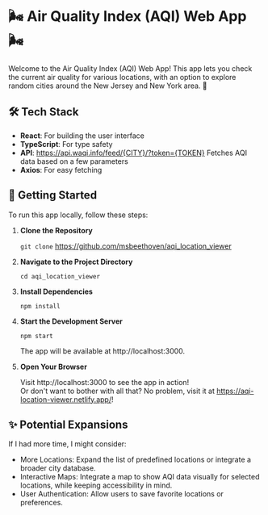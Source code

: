 # 🌬️ Air Quality Index (AQI) Web App 🌬️

Welcome to the Air Quality Index (AQI) Web App! This app lets you check the current air quality for various locations, with an option to explore random cities around the New Jersey and New York area. 🚀

## 🛠️ Tech Stack

- **React**: For building the user interface
- **TypeScript**: For type safety
- **API**: https://api.waqi.info/feed/{CITY}/?token={TOKEN}
Fetches AQI data based on a few parameters
- **Axios**: For easy fetching

## 🚀 Getting Started

To run this app locally, follow these steps:

1. **Clone the Repository**

    `git clone` https://github.com/msbeethoven/aqi_location_viewer

2. **Navigate to the Project Directory**

    `cd aqi_location_viewer`

3. **Install Dependencies**

    `npm install`

4. **Start the Development Server**

    `npm start`

    The app will be available at http://localhost:3000.

5. **Open Your Browser**

    Visit http://localhost:3000 to see the app in action!  
    Or don't want to bother with all that? No problem, visit it at https://aqi-location-viewer.netlify.app/! 

## ✨ Potential Expansions

If I had more time, I might consider:
- More Locations: Expand the list of predefined locations or integrate a broader city database.
- Interactive Maps: Integrate a map to show AQI data visually for selected locations, while keeping accessibility in mind.
- User Authentication: Allow users to save favorite locations or preferences.
